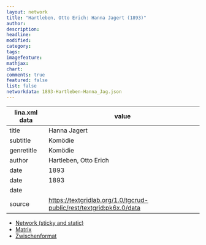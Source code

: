 ```yaml
---
layout: network
title: "Hartleben, Otto Erich: Hanna Jagert (1893)"
author:
description:
headline:
modified:
category:
tags:
imagefeature: 
mathjax: 
chart: 
comments: true
featured: false
list: false
networkdata: 1893-Hartleben-Hanna_Jag.json
---
```

lina.xml data  | value
------------- | -------------
title|Hanna Jagert
subtitle|Komödie
genretitle|Komödie
author|Hartleben, Otto Erich
date|1893
date|1893
date|
source|https://textgridlab.org/1.0/tgcrud-public/rest/textgrid:pk6x.0/data


* [Network (sticky and static)](/network99)
* [Matrix](/matrix99)
* [Zwischenformat](/lina99 )
